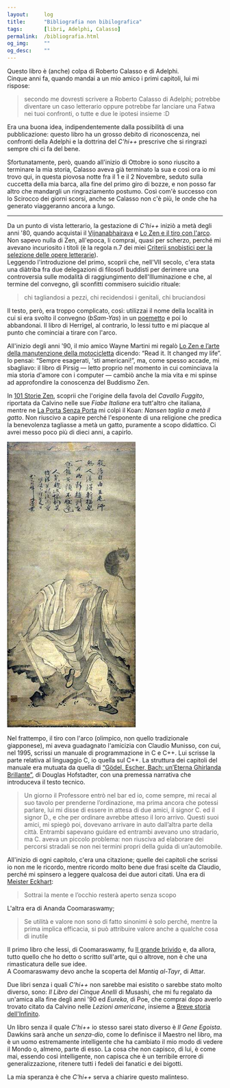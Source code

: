 ```yaml
---
layout:     log
title:      "Bibliografia non bibilografica"
tags:       [libri, Adelphi, Calasso]
permalink:  /bibliografia.html
og_img:     ""
og_desc:    ""
---
```


Questo libro è (anche) colpa di Roberto Calasso e di Adelphi.  
Cinque anni fa, quando mandai a un mio amico i primi capitoli, lui mi rispose:

> secondo me dovresti scrivere a Roberto Calasso di Adelphi; potrebbe diventare un caso letterario oppure potrebbe far lanciare una Fatwa nei tuoi confronti, o tutte e due le ipotesi insieme :D

Era una buona idea, indipendentemente dalla possibilità di una pubblicazione: questo libro ha un grosso debito di riconoscenza, nei confronti della Adelphi e la dottrina del *C'hi++* prescrive che si ringrazi sempre chi ci fa del bene.

Sfortunatamente, però, quando all'inizio di Ottobre io sono riuscito a terminare la mia storia, Calasso aveva già terminato la sua e così ora io mi trovo qui, in questa piovosa notte fra il 1 e il 2 Novembre, seduto sulla cuccetta della mia barca, alla fine del primo giro di bozze, e non posso far altro che mandargli un ringraziamento postumo.
Così com'è successo con lo Scirocco dei giorni scorsi, anche se Calasso non c'è più, le onde che ha generato viaggeranno ancora a lungo.

---

Da un punto di vista letterario, la gestazione di *C'hi++* iniziò a metà degli anni '80, quando acquistai il 
<a href="https://www.adelphi.it/libro/9788845907159" target="adelphi">Vijnanabhairava</a> e 
<a href="https://www.adelphi.it/libro/9788845901775" target="adelphi">Lo Zen e il tiro con l'arco</a>.
Non sapevo nulla di Zen, all'epoca, li comprai, quasi per scherzo, perché mi avevano incuriosito i titoli (è la regola n.7 dei miei <a target="canaro" href="https://canaro.net/saggi/opere-letterarie.html">Criterii snobistici per la selezione delle opere letterarie</a>).   
Leggendo l'introduzione del primo, scoprii che, nell'VII secolo, c'era stata una diàtriba fra due delegazioni di filosofi buddisti per derimere una controversia sulle modalità di raggiungimento dell'Illuminazione e che, al termine del convegno, gli sconfitti commisero suicidio rituale: 

> chi tagliandosi a pezzi, chi recidendosi i genitali, chi bruciandosi

Il testo, però, era troppo complicato, così: utilizzai il nome della località in cui si era svolto il convegno (*bSam-Yas*) in un <a target="canaro" href="https://canaro.net/concorso/la-poca-lisse.html">poemetto</a> e poi lo abbandonai.
Il libro di Herrigel, al contrario, lo lessi tutto e mi piacque al punto che cominciai a tirare con l'arco.  

All'inizio degli anni '90, il mio amico Wayne Martini mi regalò
<a href="https://www.adelphi.it/libro/9788845907340" target="adelphi">Lo Zen e l’arte della manutenzione della motocicletta</a> dicendo: “Read it. It changed my life”. 
Io pensai: “Sempre esagerati, 'sti americani!”, ma, come spesso accade, mi sbagliavo: il libro di Pirsig &mdash; letto proprio nel momento in cui  cominciava la mia storia d'amore con i computer &mdash; cambiò anche la mia vita e mi spinse ad approfondire la conoscenza del Buddismo Zen.

In <a href="https://www.adelphi.it/libro/" target="adelphi">101 Storie Zen</a>, scoprii che l'origine della favola del <i>Cavallo Fuggito</i>, riportata da Calvino nelle sue *Fiabe Italiane* era tutt'altro che italiana, mentre ne <a href="https://www.adelphi.it/libro/9788845904356" target="adelphi">La Porta Senza Porta</a> mi colpì il Koan: <i>Nansen taglia a metà il gatto</i>.
Non riuscivo a capire perché l'esponente di una religione che predica la benevolenza tagliasse a metà un gatto, puramente a scopo didattico.
Ci avrei messo poco più di dieci anni, a capirlo. 

<p class="centrato"><img src="/assets/img/nansen-taglia-il-gatto.jpg" alt="Nansen taglia il gatto" /></p>

Nel frattempo, il tiro con l'arco (olimpico, non quello tradizionale giapponese), mi aveva guadagnato l'amicizia con Claudio Munisso, con cui, nel 1995, scrissi un manuale di programmazione in C e C++. 
Lui scrisse la parte relativa al linguaggio C, io quella sul C++. 
La struttura dei capitoli del manuale era mutuata da quella di 
<a href="https://www.adelphi.it/libro/9788845907555" target="adelphi">“Gödel, Escher, Bach: un’Eterna Ghirlanda Brillante”</a>, di Douglas Hofstadter, con una premessa narrativa che introduceva il testo tecnico.  

> Un giorno il Professore entrò nel bar ed io, come sempre, mi recai al suo tavolo per prenderne l’ordinazione, ma prima ancora che potessi parlare, lui mi disse di essere in attesa di due amici, il signor C. ed il signor D., e che per ordinare avrebbe atteso il lo­ro arrivo. Questi suoi amici, mi spiegò poi, dovevano arrivare in auto dall’altra parte della città. Entrambi sapevano guidare ed entrambi avevano uno stradario, ma C. aveva un piccolo problema: non riusciva ad elaborare dei percorsi stradali se non nei termini propri della guida di un’automobile.  

All'inizio di ogni capitolo, c'era una citazione; quelle dei capitoli che scrissi io non me le ricordo, mentre ricordo molto bene due frasi scelte da Claudio, perché mi spinsero a leggere qualcosa dei due autori citati. 
Una era di <a href="https://www.adelphi.it/libro/9788845906039" target="adelphi">Meister Eckhart</a>:

> Sottrai la mente e l’occhio resterà aperto senza scopo

L'altra era di Ananda Coomaraswamy;

> Se utilità e valore non sono di fatto sinonimi è solo perché, mentre la prima implica efficacia, si può attribuire valore anche a qualche cosa di inutile

Il primo libro che lessi, di Coomaraswamy, fu <a href="https://www.adelphi.it/libro9788845902604/" target="adelphi">Il grande brivido</a> e, da allora, tutto quello che ho detto o scritto sull'arte, qui o altrove, non è che una rimasticatura delle sue idee.  
A Coomaraswamy devo anche la scoperta del *Mantiq al-Tayr*, di Attar.

Due libri senza i quali *C'hi++* non sarebbe mai esistito o sarebbe stato molto diverso, sono: *Il Libro dei Cinque Anelli* di Musashi, che mi fu regalato da un'amica alla fine degli anni '90 ed *Eureka*, di Poe, che comprai dopo averlo trovato citato da Calvino nelle *Lezioni americane*, insieme a <a href="https://www.adelphi.it/libro/" target="adelphi">Breve storia dell'Infinito</a>.

Un libro senza il quale *C'hi++* io stesso sarei stato diverso è *Il Gene Egoista*.
Dawkins sarà anche un *senza-dio*, come lo definisce il Maestro nel libro, ma è un uomo estremamente intelligente che ha cambiato il mio modo di vedere il Mondo o, almeno, parte di esso.
La cosa che non capisco, di lui, è come mai, essendo così intelligente, non capisca che è un terribile errore di generalizzazione, ritenere tutti i fedeli dei fanatici e dei bigotti.

La mia speranza è che *C'hi++* serva a chiarire questo malinteso.
